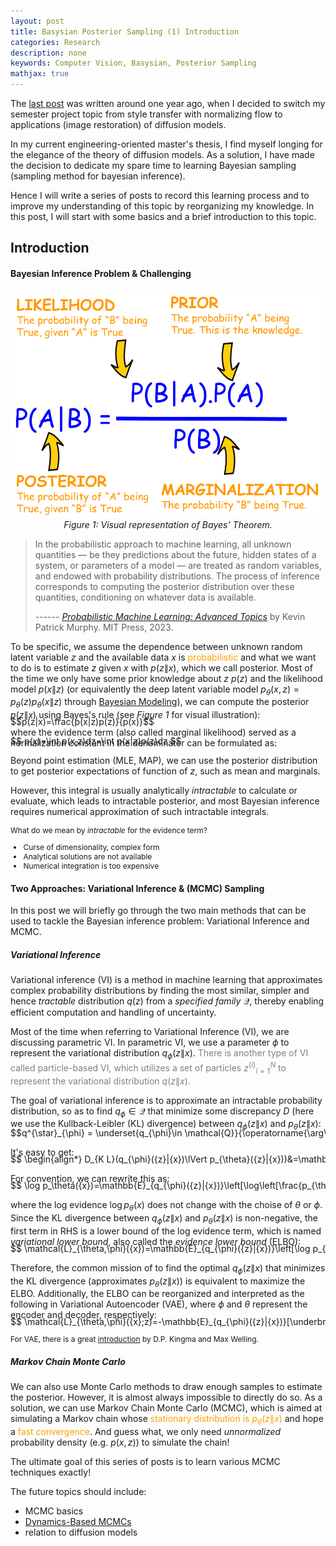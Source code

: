 ```yaml
---
layout: post
title: Basysian Posterior Sampling (1) Introduction
categories: Research
description: none
keywords: Computer Vision, Basysian, Posterior Sampling
mathjax: true
---
```



The [last post](2022/06/21/Real-NVP-Intro/) was written around one year ago, when I decided to switch my semester project topic from style transfer with normalizing flow to applications (image restoration) of diffusion models.

In my current engineering-oriented master's thesis, I find myself longing for the elegance of the theory of diffusion models. As a solution, I have made the decision to dedicate my spare time to learning Bayesian sampling (sampling method for bayesian inference).

Hence I will write a series of posts to record this learning process and to improve my understanding of this topic by reorganizing my knowledge. In this post, I will start with some basics and a brief introduction to this topic.

## Introduction

#### Bayesian Inference Problem & Challenging

<p align="center">
  <img src="/images/blog/Bayesian_Posterior_Sampling/Introduction/Bayes.png" alt="Bayes Theorem" width="600">
  <br/>
  <em>Figure 1: Visual representation of Bayes' Theorem.</em>
</p>

> In the probabilistic approach to machine learning, all unknown quantities — be they predictions about the future, hidden states of a system, or parameters of a model — are treated as random variables, and endowed with probability distributions. The process of inference corresponds to computing the posterior distribution over these quantities, conditioning on whatever data is available.
>
> ------ [_Probabilistic Machine Learning: Advanced Topics_](https://probml.github.io/pml-book/book2.html) by Kevin Patrick Murphy. MIT Press, 2023.

To be specific, we assume the dependence between unknown random latent variable $z$ and the available data $x$ is <span style="color:#FFA000">probabilistic</span> and what we want to do is to estimate $z$ given $x$ with $p(z\| x)$, which we call posterior. 
Most of the time we only have some prior knowledge about $z$ $p(z)$ and the likelihood model $p(x\|z)$ (or equivalently the deep latent variable model $p_\theta(x, z)=p_\theta(z)p_\theta(x\|z)$ through [Bayesian Modeling](https://changliu00.github.io/static/Bayesian%20Learning%20-%20Basics%20and%20Advances.pdf)), we can compute the posterior $p(z\| x)$ using Bayes's rule (see _Figure 1_ for visual illustration):
<div style="overflow-x: auto; white-space: nowrap; margin-top: -20px;">
  $$p(z|x)=\frac{p(x|z)p(z)}{p(x)}$$
</div>
where the evidence term (also called marginal likelihood) served as a normalization constant in the denominator can be formulated as:

<div style="overflow-x: auto; white-space: nowrap; margin-top: -20px;">
$$ p(x)=\int p(x,z)dz=\int p(x|z)p(z)dz $$
</div>

<!-- Here goes an example of Image Restoration (IR), the task is to estimate the ground truth image $x_0$ give measurement $y$ and we can write the posterior as $p(x_0\|y)=\frac{p(y\|x_0)p(x_0)}{p(y)}$. The prior knowledge $p(x_0)$ may tell us we are observing bird, and the measurement comes from the degradation model $y=\mathcal{H}x_0 +n$ -->

Beyond point estimation (MLE, MAP), we can use the posterior distribution to get posterior expectations of function of $z$, such as mean and marginals.

However, this integral is usually analytically _intractable_ to calculate or evaluate, which leads to intractable posterior, and most Bayesian inference requires numerical approximation of such intractable integrals.


<div style="font-size: 12px;">
What do we mean by <em>intractable</em> for the evidence term?
<ul> <li> Curse of dimensionality, complex form</li> <li>Analytical solutions are not available</li> <li>Numerical integration is too expensive</li>
</ul>
</div>

#### Two Approaches: Variational Inference & (MCMC) Sampling

In this post we will briefly go through the two main methods that can be used to tackle the Bayesian inference problem: Variational Inference and MCMC.

##### Variational Inference

Variational inference (VI) is a method in machine learning that approximates complex probability distributions by finding the most similar, simpler and hence _tractable_ distribution $q(z)$ from a _specified family_ $\mathcal{Q}$, thereby enabling efficient computation and handling of uncertainty.

Most of the time when referring to Variational Inference (VI), we are discussing parametric VI. In parametric VI, we use a parameter $\phi$ to represent the variational distribution $q_\phi(z\|{x})$. 
<span style="color:gray">There is another type of VI called particle-based VI, which utilizes a set of particles ${z^{(i)}}_{i=1}^{N}$ to represent the variational distribution $q(z\|{x})$.</span>

The goal of variational inference is to approximate an intractable probability distribution, so as to find $q_{\phi} \in \mathcal{Q}$ that minimize some discrepancy $D$ (here we use the Kullback-Leibler (KL) divergence) between $q_{\phi}({z}\|{x})$ and $p_{\theta}({z}\|{x})$:

<div style="overflow-x: auto; white-space: nowrap; margin-top: -20px;">
$$q^{\star}_{\phi} = \underset{q_{\phi}\in \mathcal{Q}}{\operatorname{\arg\min }} D_{K L}(q_{\phi}({z}|{x})\lVert p_{\theta}({z}|{x}))$$
</div>

It's easy to get:
<div style="overflow-x: auto; white-space: nowrap; margin-top: -20px;">
    $$
    \begin{align*}
    D_{K L}(q_{\phi}({z}|{x})\lVert p_{\theta}({z}|{x}))&=\mathbb{E}_{q_{\phi}({z}|{x})}\left[\log\left[\frac{q_{\phi}({z}|{x})}{p_{\theta}({z}|{x})}\right]\right] \\ 
    &=\mathbb{E}_{q_{\phi}({z}|{x})}\left[\log\left[\frac{q_{\phi}({z}|{x})p_{\theta}({x})}{p_{\theta}({x},{z})}\right]\right] \\
    &=\mathbb{E}_{q_{\phi}({z}|{x})}\left[\log\left[\frac{q_{\phi}({z}|{x})}{p_{\theta}({x},{z})}\right]\right] + \mathbb{E}_{q_{\phi}({z}|{x})}\left[\log p_{\theta}({x})\right]\\
    &=\mathbb{E}_{q_{\phi}({z}|{x})}\left[\log\left[\frac{q_{\phi}({z}|{x})}{p_{\theta}({x},{z})}\right]\right] + \log p_{\theta}({x})\\
    \end{align*}
    $$
</div>

For convention, we can rewrite this as: 
<div style="overflow-x: auto; white-space: nowrap; margin-top: -20px;">
    $$
    \log p_\theta({x})=\mathbb{E}_{q_{\phi}({z}|{x})}\left[\log\left[\frac{p_{\theta}({x},{z})}{q_{\phi}({z}|{x})}\right]\right]+D_{K L}(q_{\phi}({z}|{x})\lVert p_{\theta}({z}|{x}))
    $$
</div>

where the log evidence $\log p_\theta({x})$ does not change with the choise of $\theta$ or $\phi$. Since the KL divergence between $q_{\phi}({z}\|{x})$ and $p_{\theta}({z}\|{x})$ is non-negative, the first term in RHS is a lower bound of the log evidence term, which is named _variational lower bound_, also called the _evidence lower bound_ (ELBO):
<div style="overflow-x: auto; white-space: nowrap; margin-top: -20px;">
$$
\mathcal{L}_{\theta,\phi}({x})=\mathbb{E}_{q_{\phi}({z}|{x})}\left[\log p_{\theta}({x},{z})-\log q_{\phi}({z}|{x})\right]
$$
</div>

Therefore, the common mission of to find the optimal $q_{\phi}({z}\|{x})$ that minimizes the KL divergence (approximates $p_{\theta}({z}\|{x})$) is equivalent to maximize the ELBO. Additionally, the ELBO can be reorganized and interpreted as the following in Variational Autoencoder (VAE), where $\phi$ and $\theta$ represent the encoder and decoder, respectively:
<div style="overflow-x: auto; white-space: nowrap; margin-top: -20px;">
$$ \mathcal{L}_{\theta,\phi}({x};z)=-\mathbb{E}_{q_{\phi}({z}|{x})}[\underbrace{-\log p_{\theta}({x}|{z})}_{\text{Negative reconstruction error}}+\underbrace{\log q_{\phi}({z}|{x})-\log p_{\theta}({z})}_{\text{Regularization (align) terms}}]
$$
</div>

<div style="font-size: 12px;">
<p style='margin-bottom: 10px;'>
For VAE, there is a great <a href="https://arxiv.org/abs/1906.02691">introduction</a> by D.P. Kingma and Max Welling.</p>
</div>

##### Markov Chain Monte Carlo
We can also use Monte Carlo methods to draw enough samples to estimate the posterior. However, it is almost always impossible to directly do so. As a solution, we can use Markov Chain Monte Carlo (MCMC), which is aimed at simulating a Markov chain whose <span style="color:#FFA000">stationary distribution is $p_{\theta}({z}\|{x})$</span> and hope a <span style="color:#FFA000">fast convergence</span>. And guess what, we only need _unnormalized_ probability density (e.g. $p(x,z)$) to simulate the chain! 

The ultimate goal of this series of posts is to learn various MCMC techniques exactly!

The future topics should include:
- MCMC basics
- [Dynamics-Based MCMCs](https://changliu00.github.io/static/d_mcmc.pdf)
- relation to diffusion models
  
<!-- [Dynamics-Based MCMCs](https://changliu00.github.io/static/ManifoldSampling-ChangLiu.pdf) 
https://towardsdatascience.com/bayesian-inference-problem-mcmc-and-variational-inference-25a8aa9bce29
file:///C:/Users/admin/Downloads/Zhuo_uchicago_0330D_15243.pdf
https://nlp.jbnu.ac.kr/PGM/slides_other/GibbsSampling.pdf
file:///C:/yuazhu/paper_reading/DeepPM_Draft-2.pdf -->
